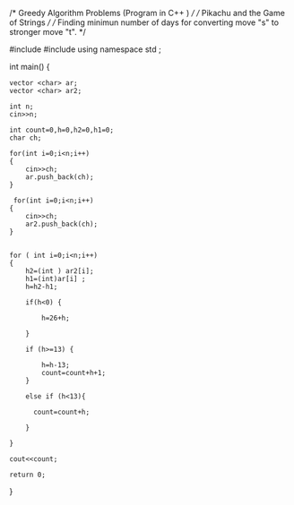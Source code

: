 /* Greedy Algorithm Problems (Program in C++ ) */
/* Pikachu and the Game of Strings  */
/* Finding minimun number of days for converting move "s" to stronger move "t". */

#include <iostream>
#include <vector>
using namespace std ;

int main()
{   

    vector <char> ar; 
    vector <char> ar2;
    
    int n;
    cin>>n;
    
    int count=0,h=0,h2=0,h1=0;
    char ch;
    
    for(int i=0;i<n;i++)
    {
        cin>>ch;
        ar.push_back(ch);
    }
    
     for(int i=0;i<n;i++)
    {
        cin>>ch;
        ar2.push_back(ch);
    }
   
    
    for ( int i=0;i<n;i++)
    {  
        h2=(int ) ar2[i];
        h1=(int)ar[i] ;
        h=h2-h1;
    
        if(h<0) {
            
            h=26+h;
        
        }
    
        if (h>=13) {
        
            h=h-13;
            count=count+h+1;
        }
    
        else if (h<13){
            
          count=count+h;
          
        }
    
    }
    
    cout<<count;
    
    return 0;
    
}
